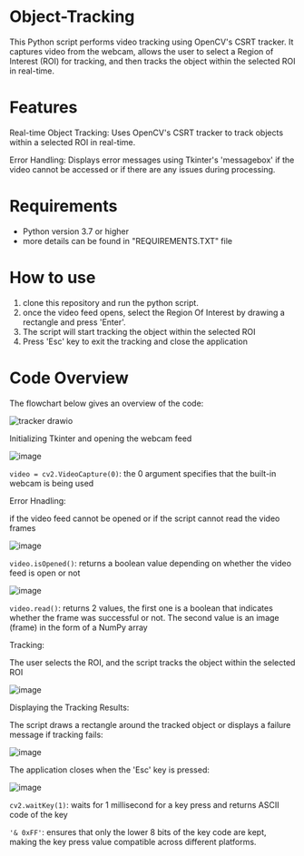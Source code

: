 # Object-Tracking
This Python script performs video tracking using OpenCV's CSRT tracker. It captures video from the webcam, allows the user to select a Region of Interest (ROI) for tracking, and then tracks the object within the selected ROI in real-time. 

# Features
Real-time Object Tracking: Uses OpenCV's CSRT tracker to track objects within a selected ROI in real-time.

Error Handling: Displays error messages using Tkinter's 'messagebox' if the video cannot be accessed or if there are any issues during processing.

# Requirements
+ Python version 3.7 or higher
+ more details can be found in "REQUIREMENTS.TXT" file

# How to use
1. clone this repository and run the python script.
2. once the video feed opens, select the Region Of Interest by drawing a rectangle and press 'Enter'.
3. The script will start tracking the object within the selected ROI
4. Press 'Esc' key to exit the tracking and close the application

# Code Overview

The flowchart below gives an overview of the code:

![tracker drawio](https://github.com/user-attachments/assets/dcb2d89d-cb77-4b5d-9632-ac36c053301d)

Initializing Tkinter and opening the webcam feed

![image](https://github.com/user-attachments/assets/7516d8ff-0544-4e1d-8ed4-7d8aa5d43074)

`video = cv2.VideoCapture(0)`: the 0 argument specifies that the built-in webcam is being used


Error Hnadling:

if the video feed cannot be opened or if the script cannot read the video frames

![image](https://github.com/user-attachments/assets/ff7564d4-43d4-4987-9292-84728a1216ae)

`video.isOpened()`: returns a boolean value depending on whether the video feed is open or not 

![image](https://github.com/user-attachments/assets/675db761-67cb-4791-8621-cfaf690adc78)

`video.read()`: returns 2 values, the first one is a boolean that indicates whether the frame was successful or not. The second value is an image (frame) in the form of a NumPy array


Tracking:

The user selects the ROI, and the script tracks the object within the selected ROI

![image](https://github.com/user-attachments/assets/6740f8d5-1b65-4178-9a99-aa42d1af8f73)


Displaying the Tracking Results:

The script draws a rectangle around the tracked object or displays a failure message if tracking fails:

![image](https://github.com/user-attachments/assets/4bcaf0f4-28ad-4140-a90b-317daea01ffa)


The application closes when the 'Esc' key is pressed:

![image](https://github.com/user-attachments/assets/311c3e76-b1bb-4426-8317-8902f572c019)

`cv2.waitKey(1)`: waits for 1 millisecond for a key press and returns ASCII code of the key

`'& 0xFF'`: ensures that only the lower 8 bits of the key code are kept, making the key press value compatible across different platforms.

